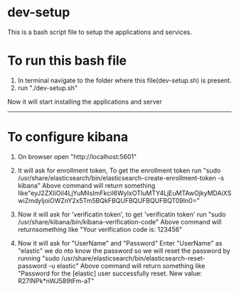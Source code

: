 # dev-setup
This is a bash script file to setup the applications and services.

#  To run this bash file
1. In terminal navigate to the folder where  this file(dev-setup.sh) is present.
2. run "./dev-setup.sh"

Now it will start installing the applications and server

-------------------------------------------------------------------------------------------------------------------------------

# To configure kibana
1. On browser open "http://localhost:5601"
2. It will ask for enrollment token, 
    To get the enrollment token run "sudo /usr/share/elasticsearch/bin/elasticsearch-create-enrollment-token -s kibana"
    Above command will return something like"eyJ2ZXIiOiI4LjYuMiIsImFkciI6WyIxOTIuMTY4LjEuMTAwOjkyMDAiXSwiZmdyIjoiOWZnY2x5Tm5BQkFBQUFBQUFBQUFBQT09In0="
    
3. Now it will ask for 'verificatin token', to get 'verificatin token' run "sudo /usr/share/kibana/bin/kibana-verification-code"
    Above command will returnsomething like "Your verification code is: 123456"
    
4. Now it will ask for "UserName" and "Password"
    Enter "UserName" as "elastic"
    we do nto know the password so we will reset the password by running "sudo /usr/share/elasticsearch/bin/elasticsearch-reset-password -u elastic"
    Above command will return something like 
    "Password for the [elastic] user successfully reset.
    New value: R27lNPk*nWJ589tFm-aT"
